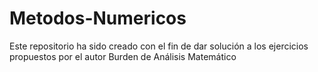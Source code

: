 # Metodos-Numericos
Este repositorio ha sido creado con el fin de dar solución a los ejercicios propuestos por el autor Burden de Análisis Matemático

